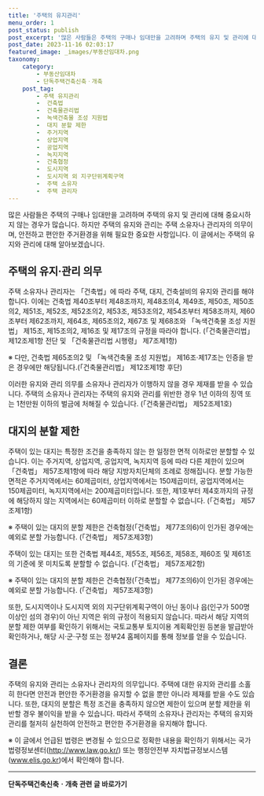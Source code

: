 ```yaml
---
title: '주택의 유지관리'
menu_order: 1
post_status: publish
post_excerpt: '많은 사람들은 주택의 구매나 임대만을 고려하며 주택의 유지 및 관리에 대해 중요시하지 않는 경우가 많습니다. 하지만 주택의 유지와 관리는 주택 소유자나 관리자의 의무이며, 안전하고 편안한 주거환경을 위해 필요한 중요한 사항입니다. 이 글에서는 주택의 유지와 관리에 대해 알아보겠습니다.'
post_date: 2023-11-16 02:03:17
featured_image: _images/부동산임대차.png
taxonomy:
    category:
        - 부동산임대차
        - 단독주택건축신축ㆍ개축
    post_tag:
        - 주택 유지관리
        -  건축법
        -  건축물관리법
        -  녹색건축물 조성 지원법
        -  대지 분할 제한
        -  주거지역
        -  상업지역
        -  공업지역
        -  녹지지역
        -  건축협정
        -  도시지역
        -  도시지역 외 지구단위계획구역
        -  주택 소유자
        -  주택 관리자
---
```



많은 사람들은 주택의 구매나 임대만을 고려하며 주택의 유지 및 관리에 대해 중요시하지 않는 경우가 많습니다. 하지만 주택의 유지와 관리는 주택 소유자나 관리자의 의무이며, 안전하고 편안한 주거환경을 위해 필요한 중요한 사항입니다. 이 글에서는 주택의 유지와 관리에 대해 알아보겠습니다.

## 주택의 유지·관리 의무

주택 소유자나 관리자는 「건축법」에 따라 주택, 대지, 건축설비의 유지와 관리를 해야 합니다. 이에는 건축법 제40조부터 제48조까지, 제48조의4, 제49조, 제50조, 제50조의2, 제51조, 제52조, 제52조의2, 제53조, 제53조의2, 제54조부터 제58조까지, 제60조부터 제62조까지, 제64조, 제65조의2, 제67조 및 제68조와 「녹색건축물 조성 지원법」 제15조, 제15조의2, 제16조 및 제17조의 규정을 따라야 합니다. (「건축물관리법」 제12조제1항 전단 및 「건축물관리법 시행령」 제7조제1항)

※ 다만, 건축법 제65조의2 및 「녹색건축물 조성 지원법」 제16조·제17조는 인증을 받은 경우에만 해당됩니다.(「건축물관리법」 제12조제1항 후단)

이러한 유지와 관리 의무를 소유자나 관리자가 이행하지 않을 경우 제재를 받을 수 있습니다. 주택의 소유자나 관리자는 주택의 유지와 관리를 위반한 경우 1년 이하의 징역 또는 1천만원 이하의 벌금에 처해질 수 있습니다. (「건축물관리법」 제52조제1호)

## 대지의 분할 제한

주택이 있는 대지는 특정한 조건을 충족하지 않는 한 일정한 면적 이하로만 분할할 수 있습니다. 이는 주거지역, 상업지역, 공업지역, 녹지지역 등에 따라 다른 제한이 있으며 「건축법」 제57조제1항에 따라 해당 지방자치단체의 조례로 정해집니다. 분할 가능한 면적은 주거지역에서는 60제곱미터, 상업지역에서는 150제곱미터, 공업지역에서는 150제곱미터, 녹지지역에서는 200제곱미터입니다. 또한, 제1호부터 제4호까지의 규정에 해당하지 않는 지역에서는 60제곱미터 이하로 분할할 수 없습니다. (「건축법」 제57조제1항)

※ 주택이 있는 대지의 분할 제한은 건축협정(「건축법」 제77조의6)이 인가된 경우에는 예외로 분할 가능합니다. (「건축법」 제57조제3항)

주택이 있는 대지는 또한 건축법 제44조, 제55조, 제56조, 제58조, 제60조 및 제61조의 기준에 못 미치도록 분할할 수 없습니다. (「건축법」 제57조제2항)

※ 주택이 있는 대지의 분할 제한은 건축협정(「건축법」 제77조의6)이 인가된 경우에는 예외로 분할 가능합니다. (「건축법」 제57조제3항)

또한, 도시지역이나 도시지역 외의 지구단위계획구역이 아닌 동이나 읍(인구가 500명 이상인 섬의 경우)이 아닌 지역은 위의 규정이 적용되지 않습니다. 따라서 해당 지역의 분할 제한 여부를 확인하기 위해서는 국토교통부 토지이용 계획확인원 등본을 발급받아 확인하거나, 해당 시·군·구청 또는 정부24 홈페이지를 통해 정보를 얻을 수 있습니다. 

## 결론

주택의 유지와 관리는 소유자나 관리자의 의무입니다. 주택에 대한 유지와 관리를 소홀히 한다면 안전과 편안한 주거환경을 유지할 수 없을 뿐만 아니라 제재를 받을 수도 있습니다. 또한, 대지의 분할은 특정 조건을 충족하지 않으면 제한이 있으며 분할 제한을 위반할 경우 불이익을 받을 수 있습니다. 따라서 주택의 소유자나 관리자는 주택의 유지와 관리를 철저히 실천하여 안전하고 편안한 주거환경을 유지해야 합니다.

※ 이 글에서 언급된 법령은 변경될 수 있으므로 정확한 내용을 확인하기 위해서는 국가법령정보센터(http://www.law.go.kr/) 또는 행정안전부 자치법규정보시스템(www.elis.go.kr)에서 확인해야 합니다.
<!-- wp:separator -->
<hr class="wp-block-separator has-alpha-channel-opacity"/>
<!-- /wp:separator -->

<!-- wp:group {"backgroundColor":"base","layout":{"type":"constrained"}} -->
<div class="wp-block-group has-base-background-color has-background"><!-- wp:paragraph {"align":"center","fontSize":"medium"} -->
<p class="has-text-align-center has-large-font-size"><strong>단독주택건축신축ㆍ개축 관련 글 바로가기</strong></p>
<!-- /wp:paragraph -->


<!-- wp:latest-posts
{"categories":[{"id":22762,"count":19,"description":"","link":"https://uknowlaw.com/category/%eb%8b%a8%eb%8f%85%ec%a3%bc%ed%83%9d%ea%b1%b4%ec%b6%95%ec%8b%a0%ec%b6%95%e3%86%8d%ea%b0%9c%ec%b6%95/","name":"단독주택건축신축ㆍ개축","slug":"단독주택건축신축ㆍ개축","taxonomy":"category","parent":0,"meta":[],"_links":{"self":[{"href":"https://uknowlaw.com/wp-json/wp/v2/categories/22762"}],"collection":[{"href":"https://uknowlaw.com/wp-json/wp/v2/categories"}],"about":[{"href":"https://uknowlaw.com/wp-json/wp/v2/taxonomies/category"}],"wp:post_type":[{"href":"https://uknowlaw.com/wp-json/wp/v2/posts?categories=22762"}],"curies":[{"name":"wp","href":"https://api.w.org/{rel}","templated":true}]}}],"postsToShow":100,"excerptLength":28,"postLayout":"grid","columns":2,"featuredImageAlign":"left","featuredImageSizeSlug":"large","fontSize":"small"} /--></div>
<!-- /wp:group -->